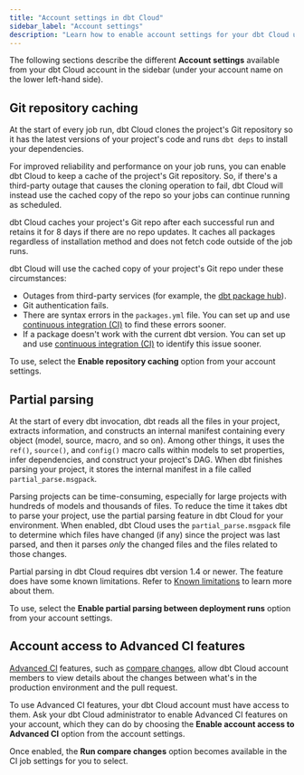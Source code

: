 ```yaml
---
title: "Account settings in dbt Cloud"
sidebar_label: "Account settings" 
description: "Learn how to enable account settings for your dbt Cloud users."
---
```


The following sections describe the different **Account settings** available from your dbt Cloud account in the sidebar (under your account name on the lower left-hand side). 

<Lightbox src="/img/docs/dbt-cloud/example-sidebar-account-settings.png" title="Example of Account settings from the sidebar" /> 

## Git repository caching <Lifecycle status="enterprise" />

At the start of every job run, dbt Cloud clones the project's Git repository so it has the latest versions of your project's code and runs `dbt deps` to install your dependencies. 

For improved reliability and performance on your job runs, you can enable dbt Cloud to keep a cache of the project's Git repository. So, if there's a third-party outage that causes the cloning operation to fail, dbt Cloud will instead use the cached copy of the repo so your jobs can continue running as scheduled. 

dbt Cloud caches your project's Git repo after each successful run and retains it for 8 days if there are no repo updates. It caches all packages regardless of installation method and does not fetch code outside of the job runs. 

dbt Cloud will use the cached copy of your project's Git repo under these circumstances:

- Outages from third-party services (for example, the [dbt package hub](https://hub.getdbt.com/)).
- Git authentication fails.
- There are syntax errors in the `packages.yml` file. You can set up and use [continuous integration (CI)](/docs/deploy/continuous-integration) to find these errors sooner.
- If a package doesn't work with the current dbt version. You can set up and use [continuous integration (CI)](/docs/deploy/continuous-integration) to identify this issue sooner.

To use, select the **Enable repository caching** option from your account settings. 

<Lightbox src="/img/docs/deploy/example-account-settings.png" width="85%" title="Example of the Enable repository caching option" />

## Partial parsing

At the start of every dbt invocation, dbt reads all the files in your project, extracts information, and constructs an internal manifest containing every object (model, source, macro, and so on). Among other things, it uses the `ref()`, `source()`, and `config()` macro calls within models to set properties, infer dependencies, and construct your project's DAG. When dbt finishes parsing your project, it stores the internal manifest in a file called `partial_parse.msgpack`. 

Parsing projects can be time-consuming, especially for large projects with hundreds of models and thousands of files. To reduce the time it takes dbt to parse your project, use the partial parsing feature in dbt Cloud for your environment. When enabled, dbt Cloud uses the `partial_parse.msgpack` file to determine which files have changed (if any) since the project was last parsed, and then it parses _only_ the changed files and the files related to those changes.

Partial parsing in dbt Cloud requires dbt version 1.4 or newer. The feature does have some known limitations. Refer to [Known limitations](/reference/parsing#known-limitations) to learn more about them.

To use, select the **Enable partial parsing between deployment runs** option from your account settings.

<Lightbox src="/img/docs/deploy/example-account-settings.png" width="85%" title="Example of the Enable partial parsing between deployment runs option" />

## Account access to Advanced CI features <Lifecycle status="enterprise" />

[Advanced CI](/docs/deploy/advanced-ci) features, such as [compare changes](/docs/deploy/advanced-ci#compare-changes), allow dbt Cloud account members to view details about the changes between what's in the production environment and the pull request.

To use Advanced CI features, your dbt Cloud account must have access to them. Ask your dbt Cloud administrator to enable Advanced CI features on your account, which they can do by choosing the **Enable account access to Advanced CI** option from the account settings.

Once enabled, the **Run compare changes** option becomes available in the CI job settings for you to select.

<Lightbox src="/img/docs/deploy/example-account-settings.png" width="85%" title="Example of the Enable account access to Advanced CI option" />